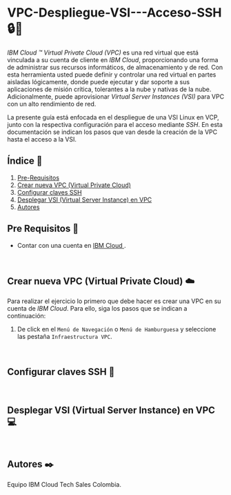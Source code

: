 # VPC-Despliegue-VSI---Acceso-SSH 🔒🔑

*IBM Cloud ™ Virtual Private Cloud (VPC)* es una red virtual que está vinculada a su cuenta de cliente en *IBM Cloud*, proporcionando una forma de administrar sus recursos informáticos, de almacenamiento y de red. Con esta herramienta usted puede definir y controlar una red virtual en partes aisladas lógicamente, donde puede ejecutar y dar soporte a sus aplicaciones de misión crítica, tolerantes a la nube y nativas de la nube. Adicionalmente, puede aprovisionar *Virtual Server Instances (VSI)* para VPC con un alto rendimiento de red. 

La presente guía está enfocada en el despliegue de una VSI Linux en VCP, junto con la respectiva configuración para el acceso mediante *SSH*. En esta documentación se indican los pasos que van desde la creación de la VPC hasta el acceso a la VSI.

## Índice  📰
1. [Pre-Requisitos](#Pre-Requisitos-pencil)
2. [Crear nueva VPC (Virtual Private Cloud)](#Crear-nueva-VPC-Virtual-Private-Cloud-cloud)
3. [Configurar claves SSH](#Configurar-claves-SSH-closed_lock_with_key)
4. [Desplegar VSI (Virtual Server Instance) en VPC](#Desplegar-VSI-Virtual-Server-Instance-en-VPC-computer)
5. [Autores](#Autores-black_nib)


## Pre Requisitos :pencil:
* Contar con una cuenta en <a href="https://cloud.ibm.com/"> IBM Cloud </a>.
<br />

## Crear nueva VPC (Virtual Private Cloud) :cloud:
Para realizar el ejercicio lo primero que debe hacer es crear una VPC en su cuenta de *IBM Cloud*. Para ello, siga los pasos que se indican a continuación:

1. De click en el ```Menú de Navegación``` o ```Menú de Hamburguesa``` y seleccione las pestaña ```Infraestructura VPC```.

<br />

## Configurar claves SSH :closed_lock_with_key:
<br />

## Desplegar VSI (Virtual Server Instance) en VPC :computer:
<br />

## Autores :black_nib:
Equipo IBM Cloud Tech Sales Colombia.
<br />
